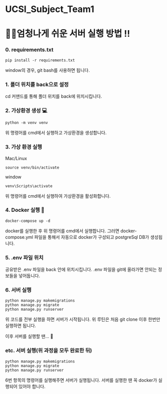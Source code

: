 # UCSI_Subject_Team1

# 🚀🚀엄청나게 쉬운 서버 실행 방법 !!
### 0. requirements.txt
```
pip install -r requirements.txt
```

window의 경우, git bash를 사용하면 됩니다.
### 1. 폴더 위치를 back으로 설정
cd 커맨드를 통해 폴더 위치를 back에 위치시킵니다.

### 2. 가상환경 생성 💻
```
python -m venv venv
```
위 명령어를 cmd에서 실행하고 가상환경을 생성합니다.

### 3. 가상 환경 실행
Mac/Linux
```
source venv/bin/activate
```
window
```
venv\Scripts\activate
```
위 명령어를 cmd에서 실행하여 가상환경을 활성화합니다.

### 4. Docker 실행 🐋
```
docker-compose up -d
```
docker를 실행한 후 위 명령어를 cmd에서 실행합니다.
그러면 docker-compose.yml 파일을 통해서 자동으로 docker가 구성되고 postgreSql DB가 생성됩니다.

### 5. .env 파일 위치
공유받은 .env 파일을 back 안에 위치시킵니다.
.env 파일을 git에 올라가면 안되는 정보들을 넣어둡니다.

### 6. 서버 실행 
```
python manage.py makemigrations
python manage.py migrate
python manage.py runserver
```

위 코드를 전부 실행을 하면 서버가 시작됩니다.
위 루틴은 처음 git clone 이후 한번만 실행하면 됩니다.

이후 서버를 실행할 땐... 🤔

### etc. 서버 실행(위 과정을 모두 완료한 뒤)
```
python manage.py makemigrations
python manage.py migrate
python manage.py runserver
```
6번 항목의 명령어를 실행해주면 서버가 실행됩니다.
서버를 실행한 땐 꼭 docker가 실행되어 있어야 합니다.
